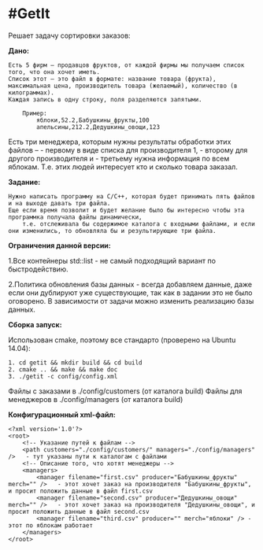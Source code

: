#GetIt
=======

Решает задачу сортировки заказов:


**Дано:**

    Есть 5 фирм – продавцов фруктов, от каждой фирмы мы получаем список того, что она хочет иметь.
    Список этот – это файл в формате: название товара (фрукта), максимальная цена, производитель товара (желаемый), количество (в килограммах).
    Каждая запись в одну строку, поля разделяются запятыми.

        Пример:
            яблоки,52.2,Бабушкины_фрукты,100
            апельсины,212.2,Дедушкины_овощи,123
    
    
Есть три менеджера, которым нужны результаты обработки этих файлов –
    - первому в виде списка для производителя 1,
    - второму для другого производителя и
    - третьему нужна информация по всем яблокам.
Т.е. этих людей интересует кто и сколько товара заказал.

**Задание:**

    Нужно написать программу на С/С++, которая будет принимать пять файлов и на выходе давать три файла.
    Еще если время позволит и будет желание было бы интересно чтобы эта программка получала файлы динамически,
        т.е. отслеживала бы содержимое каталога с входными файлами, и если они изменились, то обновляла бы и результирующие три файла.

**Ограничения данной версии:**

1.Все контейнеры std::list - не самый подходящий вариант по быстродействию.

2.Политика обновления базы данных - всегда добавляем данные, даже если они дублируют уже существующие, так как в задании это не было оговорено. В зависимости от задачи можно изменить реализацию базы данных.


**Сборка запуск:**

Использован cmake, поэтому все стандарто (проверено на Ubuntu 14.04):

    1. cd getit && mkdir build && cd build
    2. cmake .. && make && make doc
    3. ./getit -c config/config.xml
    
Файлы с заказами в ./config/customers (от каталога build)
Файлы для менеджеров в ./config/managers (от каталога build)

**Конфигурационный xml-файл:**

    <?xml version='1.0'?>
    <root>
        <!-- Указание путей к файлам -->
        <path customers="./config/customers/" managers="./config/managers" />   - тут указаны пути к каталогам с файлами
        <!-- Описание того, что хотят менеджеры -->
        <managers>
            <manager filename="first.csv" producer="Бабушкины_фрукты" merch="" />   - этот хочет заказ на производителя "Бабушкины_фрукты", и просит положить данные в файл first.csv
            <manager filename="second.csv" producer="Дедушкины_овощи" merch="" />   - этот хочет заказ на производителя "Дедушкины_овощи", и просит положить данные в файл second.csv
            <manager filename="third.csv" producer="" merch="яблоки" /> - этот по яблокам работает
        </managers>
    </root>

